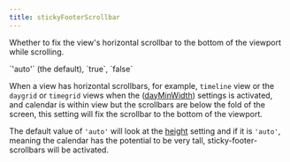```yaml
---
title: stickyFooterScrollbar
---
```


Whether to fix the view's horizontal scrollbar to the bottom of the viewport while scrolling.

<div class='spec' markdown='1'>
`'auto'` (the default), `true`, `false`
</div>

When a view has horizontal scrollbars, for example, `timeline` view or the `daygrid` or `timegrid` views when the ([dayMinWidth](dayMinWidth)) settings is activated, and calendar is within view but the scrollbars are below the fold of the screen, this setting will fix the scrollbar to the bottom of the viewport.

The default value of `'auto'` will look at the [height](height) setting and if it is `'auto'`, meaning the calendar has the potential to be very tall, sticky-footer-scrollbars will be activated.
